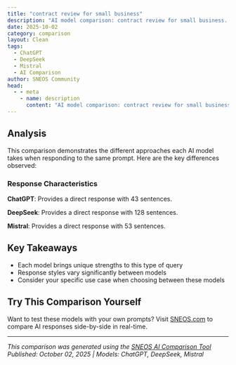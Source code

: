 ```yaml
---
title: "contract review for small business"
description: "AI model comparison: contract review for small business..."
date: 2025-10-02
category: comparison
layout: Clean
tags:
  - ChatGPT
  - DeepSeek
  - Mistral
  - AI Comparison
author: SNEOS Community
head:
  - - meta
    - name: description
      content: "AI model comparison: contract review for small business..."
---
```


<ChatComparison
  title="contract review for small business"
  prompt="contract review for small business"
  :responses='{"ChatGPT": "Certainly! Here\u2019s a general guide for reviewing a contract for a small business. If you want, you can also share the contract (or key parts of it) and I can help analyze it specifically.\n\n### Key Points to Consider in a Small Business Contract Review:\n\n1. **Parties Involved**\n - Ensure all parties are correctly named with full legal names.\n - Confirm their roles and responsibilities are clearly defined.\n\n2. **Scope of Work / Services**\n - Clearly specify what goods or services will be provided.\n - Include deadlines, milestones, or deliverables as appropriate.\n\n3. **Payment Terms**\n - Check the payment amount, currency, and method.\n - Look for due dates, late payment penalties, or deposits.\n - Clarify any reimbursements or additional expenses terms.\n\n4. **Duration and Termination**\n - Note the contract start and end date.\n - Understand how the contract can be terminated by either party.\n - Look for penalties or notice periods required for termination.\n\n5. **Confidentiality and Non-Disclosure**\n - See if there is a clause protecting sensitive business information.\n - Understand your obligations about confidentiality.\n\n6. **Liability and Indemnity**\n - Identify who is responsible for damages or losses.\n - Check any limitation of liability clauses.\n\n7. **Dispute Resolution**\n - Look for how disputes will be handled (mediation, arbitration, litigation).\n - Identify the applicable law/jurisdiction.\n\n8. **Intellectual Property**\n - Clarify ownership of IP created under the contract.\n - Note any licenses granted or restrictions.\n\n9. **Warranties and Representations**\n - Review any guarantees provided by either party.\n - Understand the scope and duration of warranties.\n\n10. **Insurance Requirements**\n - Check if insurance coverage is required and what types.\n\n11. **Amendments**\n - Note the process required to modify the contract.\n\n12. **Compliance**\n - Ensure compliance with applicable laws and regulations.\n\n---\n\n### Tips for Small Business Owners:\n- **Use plain language** so you understand all terms.\n- **Avoid vague terms** like \u201Creasonable efforts\u201D without clarification.\n- **Get legal advice** if terms are confusing or if large money or liability is involved.\n- **Keep copies** of signed contracts and related communications.\n\n---\n\nIf you have a specific contract you want me to help review or summarize, please share the relevant sections or text!", "DeepSeek": "Of course. Here is a comprehensive guide to contract review for a small business owner. This is not legal advice, but a practical framework to help you understand the process, identify key risks, and know when to hire a professional.\n\n---\n\n### **The Small Business Owner\u0027s Guide to Contract Review**\n\nA contract is the foundation of any business relationship. A well-drafted contract protects your interests, sets clear expectations, and prevents costly disputes. For a small business, a single bad contract can be devastating.\n\n#### **Part 1: The DIY Initial Triage (Your First-Pass Review)**\n\nBefore you send a contract to a lawyer (which costs money), do your own initial review. Your goal is to understand the deal and flag potential issues.\n\n**Step 1: The \u0022Big Picture\u0022 Check**\n* **Who are the parties?** Are the legal names and addresses correct? Is you signing on behalf of your company, and do you have the authority?\n* **What is the core deal?** In one sentence, can you state what you are giving and what you are getting? Does the contract accurately reflect your verbal agreement?\n* **Key Dates \u0026 Deadlines:** Note the start date, end (term) date, and any critical delivery milestones. Are they realistic?\n* **Money:** How much? When is it due? (e.g., upon signing, net 30, upon completion). Are there late fees, interest, or bonuses?\n\n**Step 2: The \u0022Red Flag\u0022 Hunt**\nLook for these common, high-risk clauses:\n\n* **Indemnification Clause:** This is a \u0022hold harmless\u0022 clause. It says who pays if a third party sues.\n * **\uD83D\uDEA9 Red Flag:** You are agreeing to indemnify the other party for *their* negligence or actions. This can be a massive, open-ended liability.\n * **\u2705 Goal:** Mutual indemnification, limited to your own negligence or breach.\n\n* **Limitation of Liability:** This caps the amount of money one party can sue the other for.\n * **\uD83D\uDEA9 Red Flag:** A clause that completely eliminates the other party\u0027s liability, *especially* for intentional misconduct or gross negligence. Also, a cap that is lower than the value of the contract is risky.\n * **\u2705 Goal:** A reasonable cap (e.g., the total contract value or 1-2x the contract value). Ensure it doesn\u0027t limit liability for things like confidentiality breaches or personal injury.\n\n* **Termination Clause:** Under what conditions can either party end the contract?\n * **\uD83D\uDEA9 Red Flag:** The other party can terminate \u0022for convenience\u0022 with little or no notice, leaving you high and dry. Or, the cure period for fixing a breach is very short (e.g., 3 days).\n * **\u2705 Goal:** Mutual termination rights for \u0022cause\u0022 (material breach) with a reasonable cure period (e.g., 30 days). If there\u0027s a \u0022for convenience\u0022 clause, ensure it requires notice (e.g., 60 days) and covers your costs for work-in-progress.\n\n* **Intellectual Property (IP):** Who owns what is created?\n * **\uD83D\uDEA9 Red Flag:** A clause stating that the other party owns all IP you create in performing the services. This is common in consulting and development agreements.\n * **\u2705 Goal:** You retain ownership of your pre-existing IP and \u0022background\u0022 knowledge. The client gets a license or ownership of the specific \u0022deliverables\u0022 you create for them, but only after they have paid in full.\n\n* **Auto-Renewal:** Does the contract renew automatically?\n * **\uD83D\uDEA9 Red Flag:** A contract that auto-renews for another year unless you cancel 90 days before the end date. It\u0027s easy to miss these deadlines.\n * **\u2705 Goal:** Know the deadline! Mark it in your calendar. Ideally, negotiate for mutual written agreement to renew.\n\n* **Governing Law \u0026 Venue:** Which state\u0027s laws apply, and where will lawsuits be filed?\n * **\uD83D\uDEA9 Red Flag:** The laws and venue are in a distant state where it would be very expensive for you to travel to defend yourself.\n * **\u2705 Goal:** Your own state\u0027s laws and a venue in your county.\n\n* **Confidentiality (NDA):** Are the terms too broad? Are you prohibited from using general industry knowledge?\n\n#### **Part 2: When to ABSOLUTELY Hire a Lawyer**\n\nDo not try to handle these situations on your own. The cost of a lawyer is an investment in risk management.\n\n1. **High-Value Contracts:** Any contract that, if it went wrong, could seriously harm your business financially.\n2. **High-Risk Contracts:** Contracts involving significant liability, like construction, manufacturing, or data security.\n3. **You Are Signing Someone Else\u0027s Form:** Standard forms (from software vendors, landlords, large corporations) are almost always written *entirely* to protect the drafter.\n4. **Complex Subject Matter:** Intellectual property assignments, partnership agreements, shareholder agreements, mergers/acquisitions.\n5. **The Other Party Has a Lawyer:** This creates a power imbalance. You need your own counsel to level the playing field.\n\n#### **Part 3: Working Effectively With Your Lawyer**\n\nTo save time and money, come prepared.\n\n1. **Provide Context:** Explain the business deal, your relationship with the other party, and your concerns.\n2. **Mark It Up:** Send the contract with your notes and questions from your DIY review.\n3. **Define Your Goals:** Tell your lawyer what is \u0022deal-breaker\u0022 and what you are willing to negotiate.\n4. **Ask for a \u0022Mark-Up\u0022:** Request that the lawyer provide you with a version of the contract with their proposed changes using Microsoft Word\u0027s \u0022Track Changes\u0022 feature. This makes negotiations easier.\n5. **Understand the Cost:** Ask for a fee estimate. Is this a flat fee for the review or an hourly rate?\n\n---\n\n### **Quick-Reference Checklist**\n\n**For ANY contract you sign, confirm these points:**\n\n* [ ] **Parties:** Correct legal names and addresses.\n* [ ] **Term:** Clear start and end date.\n* [ ] **Scope of Work/Services:** Clearly defined and unambiguous.\n* [ ] **Payment Terms:** Amount, timing, and method are clear.\n* [ ] **Termination:** How can you get out? What is the notice period?\n* [ ] **Liability:** Is liability capped? Is the cap reasonable?\n* [ ] **Indemnification:** Are you taking on undue risk?\n* [ ] **Confidentiality:** Terms are reasonable and not overly restrictive.\n* [ ] **IP Ownership:** Who owns what is created?\n* [ ] **Dispute Resolution:** How are disputes handled (mediation, arbitration, court)?\n* [ ] **Governing Law \u0026 Venue:** A location that is fair to you.\n* [ ] **Boilerplate:** You\u0027ve at least read the \u0022miscellaneous\u0022 sections.\n\n### **Sample Scenario: Website Development Agreement**\n\n* **You Are:** A small web development firm.\n* **The Contract:** From a new client. You are to build an e-commerce site.\n\n**Your DIY Review Focus:**\n* **Scope of Work:** Is it *extremely detailed*? (e.g., number of pages, specific functionalities, design revisions). Vague scopes lead to \u0022scope creep\u0022 and unpaid work.\n* **Payment Schedule:** Is it tied to milestones? (e.g., 30% deposit, 40% on design approval, 30% on launch). Avoid a single payment upon \u0022completion.\u0022\n* **IP Clause:** **CRITICAL.** The contract must state that you own the code you write, and you are granting the client a license to use the finished website. You must own your \u0022tools of the trade.\u0022\n* **Warranties:** Do you warrant the site will be \u0022error-free\u0022? This is impossible. Negotiate for a warranty period (e.g., 30 days) to fix bugs, but not a perpetual guarantee.\n* **Hosting/Support:** Are you automatically on the hook for ongoing hosting and support? Make sure it\u0027s a separate, optional agreement.\n\n**Conclusion:**\n\nTreat every contract with the seriousness it deserves. A thorough review is not about being distrustful; it\u0027s about being professional and ensuring a solid foundation for a successful business relationship. **When in doubt, get a lawyer.** The few hundred dollars spent on a review can save you tens of thousands in litigation down the road.", "Mistral": "Reviewing a contract is a crucial step for any small business to ensure that the terms are fair, legal, and beneficial. Here are some key points to consider when reviewing a contract:\n\n### 1. **Parties Involved**\n - **Identification**: Ensure that the names and addresses of all parties involved are correctly listed.\n - **Authority**: Verify that the individuals signing the contract have the authority to do so.\n\n### 2. **Scope of Work**\n - **Details**: Clearly outline the services or products to be provided.\n - **Deliverables**: Specify what will be delivered, when, and how.\n\n### 3. **Payment Terms**\n - **Amount**: Ensure the payment amount is correct.\n - **Schedule**: Define the payment schedule (e.g., upfront, milestone-based, upon completion).\n - **Late Fees**: Check for any penalties for late payments.\n\n### 4. **Term and Termination**\n - **Duration**: Specify the start and end dates of the contract.\n - **Renewal**: Include terms for renewal, if applicable.\n - **Termination**: Outline conditions under which the contract can be terminated and the consequences of termination.\n\n### 5. **Confidentiality**\n - **Non-Disclosure**: Ensure there are provisions to protect sensitive information.\n - **Non-Compete**: If applicable, include non-compete clauses to prevent conflicts of interest.\n\n### 6. **Liability and Indemnification**\n - **Liability**: Define the extent of liability for each party.\n - **Indemnification**: Specify who will cover costs in case of legal issues or damages.\n\n### 7. **Intellectual Property**\n - **Ownership**: Clarify who owns any intellectual property created during the contract.\n - **Licensing**: Detail any licensing agreements for the use of intellectual property.\n\n### 8. **Dispute Resolution**\n - **Mediation/Arbitration**: Include clauses for resolving disputes through mediation or arbitration.\n - **Jurisdiction**: Specify the governing law and jurisdiction for any legal disputes.\n\n### 9. **Compliance and Regulations**\n - **Legal Requirements**: Ensure the contract complies with all relevant laws and regulations.\n - **Permits and Licenses**: Verify that all necessary permits and licenses are in place.\n\n### 10. **Insurance**\n - **Coverage**: Ensure that adequate insurance coverage is in place to protect against risks.\n - **Requirements**: Specify any insurance requirements for the parties involved.\n\n### 11. **Force Majeure**\n - **Unforeseen Events**: Include a clause that addresses what happens if the contract cannot be fulfilled due to unforeseen events (e.g., natural disasters, pandemics).\n\n### 12. **Signatures**\n - **Execution**: Ensure that all parties have signed and dated the contract.\n - **Witnesses**: If required, include witness signatures.\n\n### 13. **Amendments**\n - **Changes**: Specify the process for making amendments to the contract.\n - **Approval**: Ensure that any amendments are approved by all parties.\n\n### 14. **Miscellaneous**\n - **Entire Agreement**: State that the contract represents the entire agreement between the parties.\n - **Severability**: Include a clause stating that if any part of the contract is found invalid, the rest remains in effect.\n\n### Tips for Reviewing:\n- **Legal Advice**: Consider consulting with a legal professional to ensure all aspects are covered.\n- **Clarity**: Ensure the language is clear and unambiguous.\n- **Negotiation**: Be prepared to negotiate terms that are not favorable.\n- **Documentation**: Keep a copy of the signed contract for your records.\n\nBy carefully reviewing these aspects, you can help ensure that the contract serves your business interests and protects you from potential risks."}' 
  published-date="01:40"
/>

## Analysis

This comparison demonstrates the different approaches each AI model takes when responding to the same prompt. Here are the key differences observed:

### Response Characteristics

**ChatGPT**: Provides a direct response with 43 sentences. 

**DeepSeek**: Provides a direct response with 128 sentences. 

**Mistral**: Provides a direct response with 53 sentences. 

## Key Takeaways

- Each model brings unique strengths to this type of query
- Response styles vary significantly between models
- Consider your specific use case when choosing between these models

## Try This Comparison Yourself

Want to test these models with your own prompts? Visit [SNEOS.com](https://sneos.com) to compare AI responses side-by-side in real-time.

---

*This comparison was generated using the [SNEOS AI Comparison Tool](https://sneos.com)*
*Published: October 02, 2025 | Models: ChatGPT, DeepSeek, Mistral*
